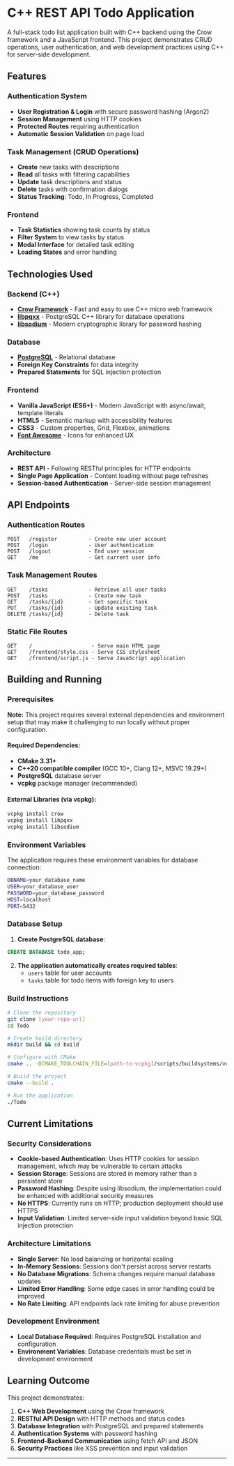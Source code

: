 # C++ REST API Todo Application

A full-stack todo list application built with C++ backend using the Crow framework and a JavaScript frontend. This project demonstrates CRUD operations, user authentication, and web development practices using C++ for server-side development.

## Features

### Authentication System
- **User Registration & Login** with secure password hashing (Argon2)
- **Session Management** using HTTP cookies
- **Protected Routes** requiring authentication
- **Automatic Session Validation** on page load

### Task Management (CRUD Operations)
- **Create** new tasks with descriptions
- **Read** all tasks with filtering capabilities
- **Update** task descriptions and status
- **Delete** tasks with confirmation dialogs
- **Status Tracking**: Todo, In Progress, Completed

### Frontend
- **Task Statistics** showing task counts by status
- **Filter System** to view tasks by status
- **Modal Interface** for detailed task editing
- **Loading States** and error handling

## Technologies Used

### Backend (C++)
- **[Crow Framework](https://crowcpp.org/)** - Fast and easy to use C++ micro web framework
- **[libpqxx](https://pqxx.org/)** - PostgreSQL C++ library for database operations
- **[libsodium](https://libsodium.org/)** - Modern cryptographic library for password hashing

### Database
- **[PostgreSQL](https://www.postgresql.org/)** - Relational database
- **Foreign Key Constraints** for data integrity
- **Prepared Statements** for SQL injection protection

### Frontend
- **Vanilla JavaScript (ES6+)** - Modern JavaScript with async/await, template literals
- **HTML5** - Semantic markup with accessibility features
- **CSS3** - Custom properties, Grid, Flexbox, animations
- **[Font Awesome](https://fontawesome.com/)** - Icons for enhanced UX

### Architecture
- **REST API** - Following RESTful principles for HTTP endpoints
- **Single Page Application** - Content loading without page refreshes
- **Session-based Authentication** - Server-side session management
  
## API Endpoints

### Authentication Routes
```
POST   /register          - Create new user account
POST   /login             - User authentication
POST   /logout            - End user session
GET    /me                - Get current user info
```

### Task Management Routes
```
GET    /tasks             - Retrieve all user tasks
POST   /tasks             - Create new task
GET    /tasks/{id}        - Get specific task
PUT    /tasks/{id}        - Update existing task
DELETE /tasks/{id}        - Delete task
```

### Static File Routes
```
GET    /                   - Serve main HTML page
GET    /frontend/style.css - Serve CSS stylesheet
GET    /frontend/script.js - Serve JavaScript application
```

## Building and Running

### Prerequisites

**Note:** This project requires several external dependencies and environment setup that may make it challenging to run locally without proper configuration.

#### Required Dependencies:
- **CMake 3.31+**
- **C++20 compatible compiler** (GCC 10+, Clang 12+, MSVC 19.29+)
- **PostgreSQL** database server
- **vcpkg** package manager (recommended)

#### External Libraries (via vcpkg):
```bash
vcpkg install crow
vcpkg install libpqxx
vcpkg install libsodium
```

### Environment Variables

The application requires these environment variables for database connection:
```bash
DBNAME=your_database_name
USER=your_database_user
PASSWORD=your_database_password
HOST=localhost
PORT=5432
```

### Database Setup

1. **Create PostgreSQL database**:
```sql
CREATE DATABASE todo_app;
```

2. **The application automatically creates required tables**:
   - `users` table for user accounts
   - `tasks` table for todo items with foreign key to users

### Build Instructions

```bash
# Clone the repository
git clone [your-repo-url]
cd Todo

# Create build directory
mkdir build && cd build

# Configure with CMake
cmake .. -DCMAKE_TOOLCHAIN_FILE=[path-to-vcpkg]/scripts/buildsystems/vcpkg.cmake

# Build the project
cmake --build .

# Run the application
./Todo
```

## Current Limitations

### Security Considerations
- **Cookie-based Authentication**: Uses HTTP cookies for session management, which may be vulnerable to certain attacks
- **Session Storage**: Sessions are stored in memory rather than a persistent store
- **Password Hashing**: Despite using libsodium, the implementation could be enhanced with additional security measures
- **No HTTPS**: Currently runs on HTTP; production deployment should use HTTPS
- **Input Validation**: Limited server-side input validation beyond basic SQL injection protection

### Architecture Limitations  
- **Single Server**: No load balancing or horizontal scaling 
- **In-Memory Sessions**: Sessions don't persist across server restarts
- **No Database Migrations**: Schema changes require manual database updates
- **Limited Error Handling**: Some edge cases in error handling could be improved
- **No Rate Limiting**: API endpoints lack rate limiting for abuse prevention

### Development Environment
- **Local Database Required**: Requires PostgreSQL installation and configuration
- **Environment Variables**: Database credentials must be set in development environment

## Learning Outcome

This project demonstrates:

1. **C++ Web Development** using the Crow framework
2. **RESTful API Design** with HTTP methods and status codes
3. **Database Integration** with PostgreSQL and prepared statements
4. **Authentication Systems** with password hashing
5. **Frontend-Backend Communication** using fetch API and JSON
6. **Security Practices** like XSS prevention and input validation
---
